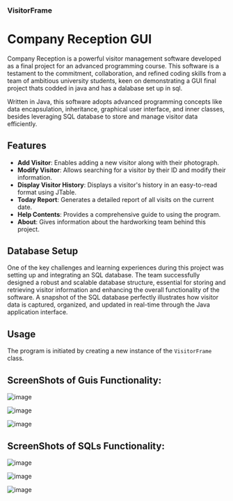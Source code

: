 ### VisitorFrame

# Company Reception GUI

Company Reception is a powerful visitor management software developed as a final project for an advanced programming course. This software is a testament to the commitment, collaboration, and refined coding skills from a team of ambitious university students, keen on demonstrating a GUI final project thats codded in java and has a dalabase set up in sql.

Written in Java, this software adopts advanced programming concepts like data encapsulation, inheritance, graphical user interface, and inner classes, besides leveraging SQL database to store and manage visitor data efficiently.

## Features

- **Add Visitor**: Enables adding a new visitor along with their photograph.
- **Modify Visitor**: Allows searching for a visitor by their ID and modify their information.
- **Display Visitor History**: Displays a visitor's history in an easy-to-read format using JTable.
- **Today Report**: Generates a detailed report of all visits on the current date.
- **Help Contents**: Provides a comprehensive guide to using the program.
- **About**: Gives information about the hardworking team behind this project.

## Database Setup

One of the key challenges and learning experiences during this project was setting up and integrating an SQL database. The team successfully designed a robust and scalable database structure, essential for storing and retrieving visitor information and enhancing the overall functionality of the software. A snapshot of the SQL database perfectly illustrates how visitor data is captured, organized, and updated in real-time through the Java application interface.

## Usage

The program is initiated by creating a new instance of the `VisitorFrame` class.

## ScreenShots of Guis Functionality:

![image](https://github.com/AlexYodice/VisitorFrameGUI/assets/116100112/a5a670d8-e424-4677-b790-ac8a61fe858b)

![image](https://github.com/AlexYodice/VisitorFrameGUI/assets/116100112/a9b7b844-2cd4-4ecc-b58f-aed7a0e7fff3)

![image](https://github.com/AlexYodice/VisitorFrameGUI/assets/116100112/b554ab45-82be-4e40-ac95-6598a661242a)

## ScreenShots of SQLs Functionality:

![image](https://github.com/AlexYodice/VisitorFrameGUI/assets/116100112/5ddd57e4-9597-4273-af25-544269ab2a14)

![image](https://github.com/AlexYodice/VisitorFrameGUI/assets/116100112/a8c491b3-d0aa-4e78-828d-eb1a944e8800)

![image](https://github.com/AlexYodice/VisitorFrameGUI/assets/116100112/7f60dd76-42f2-4008-8723-afdd4d6c9f94)



